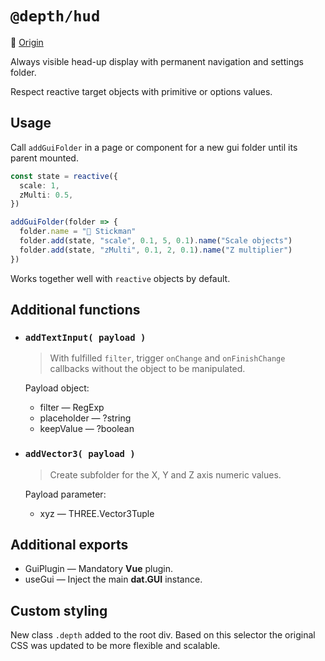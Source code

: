 # `@depth/hud`

:link: [Origin](https://github.com/dataarts/dat.gui)

Always visible head-up display with permanent navigation and settings folder.

Respect reactive target objects with primitive or options values.

## Usage

Call `addGuiFolder` in a page or component for a new gui folder until its parent mounted.

```ts
const state = reactive({
  scale: 1,
  zMulti: 0.5,
})

addGuiFolder(folder => {
  folder.name = "🤸 Stickman"
  folder.add(state, "scale", 0.1, 5, 0.1).name("Scale objects")
  folder.add(state, "zMulti", 0.1, 2, 0.1).name("Z multiplier")
})
```

Works together well with `reactive` objects by default.

## Additional functions


- ### `addTextInput( payload )`

  > With fulfilled `filter`, trigger `onChange` and `onFinishChange` callbacks without the object to be manipulated.

   Payload object:
   - filter — RegExp
   - placeholder — ?string
   - keepValue — ?boolean

- ### `addVector3( payload )`

  > Create subfolder for the X, Y and Z axis numeric values.

   Payload parameter:
   - xyz — THREE.Vector3Tuple

## Additional exports

- GuiPlugin — Mandatory **Vue** plugin.
- useGui — Inject the main **dat.GUI** instance.

## Custom styling

New class `.depth` added to the root div. Based on this selector the original CSS was updated to be more flexible and scalable.
